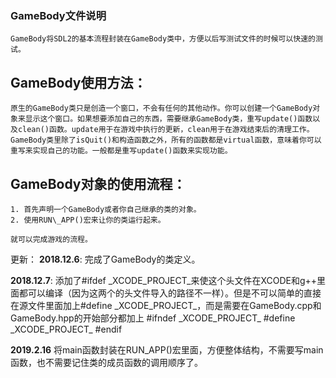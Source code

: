 ### GameBody文件说明
	GameBody将SDL2的基本流程封装在GameBody类中，方便以后写测试文件的时候可以快速的测试。
## GameBody使用方法：
	原生的GameBody类只是创造一个窗口，不会有任何的其他动作。你可以创建一个GameBody对象来显示这个窗口。如果想要添加自己的东西，需要继承GameBody类，重写update()函数以及clean()函数。update用于在游戏中执行的更新，clean用于在游戏结束后的清理工作。
	GameBody类里除了isQuit()和构造函数之外，所有的函数都是virtual函数，意味着你可以重写来实现自己的功能。一般都是重写update()函数来实现功能。
## GameBody对象的使用流程：
	1. 首先声明一个GameBody或者你自己继承的类的对象。
	2. 使用RUN\_APP()宏来让你的类运行起来。

	就可以完成游戏的流程。

更新：
**2018.12.6**:
	完成了GameBody的类定义。

**2018.12.7**:
    添加了#ifdef \_XCODE\_PROJECT_来使这个头文件在XCODE和g++里面都可以编译（因为这两个的头文件导入的路径不一样）。但是不可以简单的直接在源文件里面加上#define \_XCODE\_PROJECT\_，而是需要在GameBody.cpp和GameBody.hpp的开始部分都加上
\#ifndef \_XCODE\_PROJECT\_
\#define \_XCODE\_PROJECT\_
\#endif

**2019.2.16**
	将main函数封装在RUN_APP()宏里面，方便整体结构，不需要写main函数，也不需要记住类的成员函数的调用顺序了。

